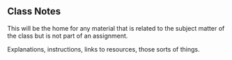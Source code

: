 ## Class Notes

This will be the home for any material that is related to the subject matter of the class but is not part of an assignment.

Explanations, instructions, links to resources, those sorts of things. 
